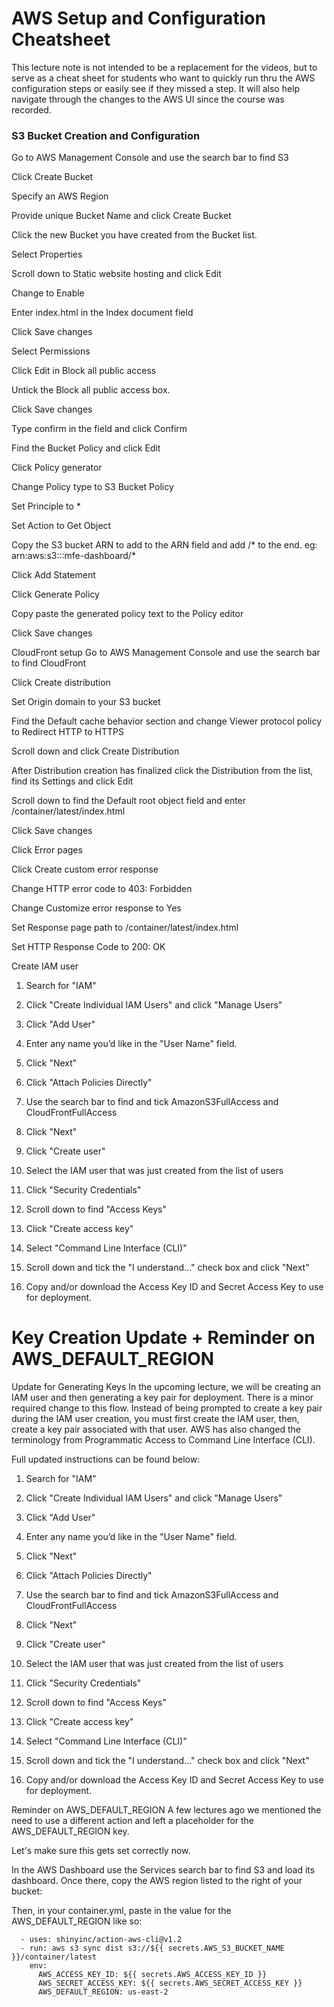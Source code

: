 # AWS Setup and Configuration Cheatsheet
This lecture note is not intended to be a replacement for the videos, but to serve as a cheat sheet for students who want to quickly run thru the AWS configuration steps or easily see if they missed a step. It will also help navigate through the changes to the AWS UI since the course was recorded.

### S3 Bucket Creation and Configuration
Go to AWS Management Console and use the search bar to find S3

Click Create Bucket

Specify an AWS Region

Provide unique Bucket Name and click Create Bucket

Click the new Bucket you have created from the Bucket list.

Select Properties

Scroll down to Static website hosting and click Edit

Change to Enable

Enter index.html in the Index document field

Click Save changes

Select Permissions

Click Edit in Block all public access

Untick the Block all public access box.

Click Save changes

Type confirm in the field and click Confirm

Find the Bucket Policy and click Edit

Click Policy generator

Change Policy type to S3 Bucket Policy

Set Principle to *

Set Action to Get Object

Copy the S3 bucket ARN to add to the ARN field and add /* to the end.
eg: arn:aws:s3:::mfe-dashboard/*

Click Add Statement

Click Generate Policy

Copy paste the generated policy text to the Policy editor

Click Save changes


CloudFront setup
Go to AWS Management Console and use the search bar to find CloudFront

Click Create distribution

Set Origin domain to your S3 bucket

Find the Default cache behavior section and change Viewer protocol policy to Redirect HTTP to HTTPS

Scroll down and click Create Distribution

After Distribution creation has finalized click the Distribution from the list, find its Settings and click Edit

Scroll down to find the Default root object field and enter /container/latest/index.html

Click Save changes

Click Error pages

Click Create custom error response

Change HTTP error code to 403: Forbidden

Change Customize error response to Yes

Set Response page path to /container/latest/index.html

Set HTTP Response Code to 200: OK


Create IAM user
1. Search for "IAM"

2. Click "Create Individual IAM Users" and click "Manage Users"

3. Click "Add User"

4. Enter any name you’d like in the "User Name" field.

5. Click "Next"

6. Click "Attach Policies Directly"

7. Use the search bar to find and tick AmazonS3FullAccess and CloudFrontFullAccess

8. Click "Next"

9. Click "Create user"

10. Select the IAM user that was just created from the list of users

11. Click "Security Credentials"

12. Scroll down to find "Access Keys"

13. Click "Create access key"

14. Select "Command Line Interface (CLI)"

15. Scroll down and tick the "I understand..." check box and click "Next"

16. Copy and/or download the Access Key ID and Secret Access Key to use for deployment.



# Key Creation Update + Reminder on AWS_DEFAULT_REGION
Update for Generating Keys
In the upcoming lecture, we will be creating an IAM user and then generating a key pair for deployment. There is a minor required change to this flow. Instead of being prompted to create a key pair during the IAM user creation, you must first create the IAM user, then, create a key pair associated with that user. AWS has also changed the terminology from Programmatic Access to Command Line Interface (CLI).

Full updated instructions can be found below:

1. Search for "IAM"

2. Click "Create Individual IAM Users" and click "Manage Users"

3. Click "Add User"

4. Enter any name you’d like in the "User Name" field.

5. Click "Next"

6. Click "Attach Policies Directly"

7. Use the search bar to find and tick AmazonS3FullAccess and CloudFrontFullAccess

8. Click "Next"

9. Click "Create user"

10. Select the IAM user that was just created from the list of users

11. Click "Security Credentials"

12. Scroll down to find "Access Keys"

13. Click "Create access key"

14. Select "Command Line Interface (CLI)"


15. Scroll down and tick the "I understand..." check box and click "Next"

16. Copy and/or download the Access Key ID and Secret Access Key to use for deployment.

Reminder on AWS_DEFAULT_REGION
A few lectures ago we mentioned the need to use a different action and left a placeholder for the AWS_DEFAULT_REGION key.

Let's make sure this gets set correctly now.

In the AWS Dashboard use the Services search bar to find S3 and load its dashboard. Once there, copy the AWS region listed to the right of your bucket:


Then, in your container.yml, paste in the value for the AWS_DEFAULT_REGION like so:

      - uses: shinyinc/action-aws-cli@v1.2
      - run: aws s3 sync dist s3://${{ secrets.AWS_S3_BUCKET_NAME }}/container/latest
        env:
          AWS_ACCESS_KEY_ID: ${{ secrets.AWS_ACCESS_KEY_ID }}
          AWS_SECRET_ACCESS_KEY: ${{ secrets.AWS_SECRET_ACCESS_KEY }}
          AWS_DEFAULT_REGION: us-east-2